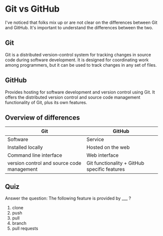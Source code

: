 # Git vs GitHub

I've noticed that folks mix up or are not clear on the differences between Git and GitHub. It's important to understand the differences between the two.

## Git

Git is a distributed version-control system for tracking changes in source code during software development. It is designed for coordinating work among programmers, but it can be used to track changes in any set of files.

## GitHub

Provides hosting for software development and version control using Git. It offers the distributed version control and source code management functionality of Git, plus its own features.

## Overview of differences

| Git | GitHub |
|---|---|
| Software | Service |
| Installed locally | Hosted on the web |
| Command line interface | Web interface |
| version control and source code management | Git functionality + GitHub specific features |

## Quiz

Answer the question: The following feature is provided by ___ ?

1. clone
1. push
1. pull
1. branch
1. pull requests
